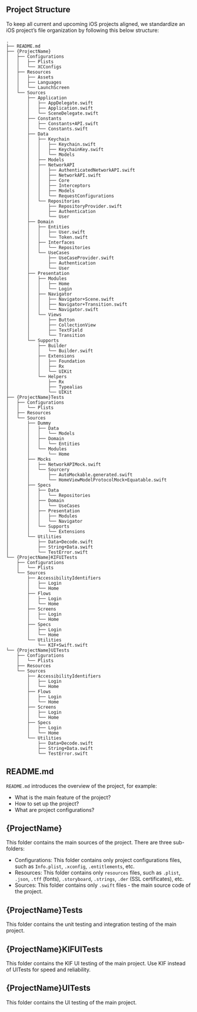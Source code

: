 ## Project Structure

To keep all current and upcoming iOS projects aligned, we standardize an iOS project’s file organization by following this below structure:

```
.
├── README.md
├── {ProjectName}
│   ├── Configurations
│   │   ├── Plists
│   │   └── XCConfigs
│   ├── Resources
│   │   ├── Assets
│   │   ├── Languages
│   │   └── LaunchScreen
│   └── Sources
│       ├── Application
│       │   ├── AppDelegate.swift
│       │   ├── Application.swift
│       │   └── SceneDelegate.swift
│       ├── Constants
│       │   ├── Constants+API.swift
│       │   └── Constants.swift
│       ├── Data
│       │   ├── Keychain
│       │   │   ├── Keychain.swift
│       │   │   ├── KeychainKey.swift
│       │   │   └── Models
│       │   ├── Models
│       │   ├── NetworkAPI
│       │   │   ├── AuthenticatedNetworkAPI.swift
│       │   │   ├── NetworkAPI.swift
│       │   │   ├── Core
│       │   │   ├── Interceptors
│       │   │   ├── Models
│       │   │   └── RequestConfigurations
│       │   └── Repositories
│       │       ├── RepositoryProvider.swift
│       │       ├── Authentication
│       │       └── User
│       ├── Domain
│       │   ├── Entities
│       │   │   ├── User.swift
│       │   │   └── Token.swift
│       │   ├── Interfaces
│       │   │   └── Repositories
│       │   └── UseCases
│       │       ├── UseCaseProvider.swift
│       │       ├── Authentication
│       │       └── User
│       ├── Presentation
│       │   ├── Modules
│       │   │   ├── Home
│       │   │   └── Login
│       │   ├── Navigator
│       │   │   ├── Navigator+Scene.swift
│       │   │   ├── Navigator+Transition.swift
│       │   │   └── Navigator.swift
│       │   └── Views
│       │       ├── Button
│       │       ├── CollectionView
│       │       ├── TextField
│       │       └── Transition
│       └── Supports
│           ├── Builder
│           │   └── Builder.swift
│           ├── Extensions
│           │   ├── Foundation
│           │   ├── Rx
│           │   └── UIKit
│           └── Helpers
│               ├── Rx
│               ├── Typealias
│               └── UIKit
├── {ProjectName}Tests
│   ├── Configurations
│   │   └── Plists
│   ├── Resources
│   └── Sources
│       ├── Dummy
│       │   ├── Data
│       │   │   └── Models
│       │   ├── Domain
│       │   │   └── Entities
│       │   └── Modules
│       │       └── Home
│       ├── Mocks
│       │   ├── NetworkAPIMock.swift
│       │   └── Sourcery
│       │       ├── AutoMockable.generated.swift
│       │       └── HomeViewModelProtocolMock+Equatable.swift
│       ├── Specs
│       │   ├── Data
│       │   │   └── Repositories
│       │   ├── Domain
│       │   │   └── UseCases
│       │   ├── Presentation
│       │   │   ├── Modules
│       │   │   └── Navigator
│       │   └── Supports
│       │       └── Extensions
│       └── Utilities
│           ├── Data+Decode.swift
│           ├── String+Data.swift
│           └── TestError.swift
└── {ProjectName}KIFUITests
    ├── Configurations
    │   └── Plists
    └── Sources
        ├── AccessibilityIdentifiers
        │   ├── Login
        │   └── Home
        ├── Flows
        │   ├── Login
        │   └── Home
        ├── Screens
        │   ├── Login
        │   └── Home
        ├── Specs
        │   ├── Login
        │   └── Home
        └── Utilities
            └── KIF+Swift.swift
└── {ProjectName}UITests
    ├── Configurations
    │   └── Plists
    ├── Resources
    └── Sources
        ├── AccessibilityIdentifiers
        │   ├── Login
        │   └── Home
        ├── Flows
        │   ├── Login
        │   └── Home
        ├── Screens
        │   ├── Login
        │   └── Home
        ├── Specs
        │   ├── Login
        │   └── Home
        └── Utilities
            ├── Data+Decode.swift
            ├── String+Data.swift
            └── TestError.swift
```

## README.md

`README.md` introduces the overview of the project, for example:

- What is the main feature of the project?
- How to set up the project?
- What are project configurations?

## {ProjectName}

This folder contains the main sources of the project. There are three sub-folders:

- Configurations: This folder contains only project configurations files, such as `Info.plist`, `.xconfig`, `.entitlements`, etc.
- Resources: This folder contains only `resources` files, such as `.plist`, `.json`, `.tff` (fonts), `.storyboard`, `.strings`, `.der` (SSL certificates), etc.
- Sources: This folder contains only `.swift` files - the main source code of the project.

## {ProjectName}Tests

This folder contains the unit testing and integration testing of the main project.

## {ProjectName}KIFUITests

This folder contains the KIF UI testing of the main project. Use KIF instead of UITests for speed and reliability.

## {ProjectName}UITests

This folder contains the UI testing of the main project.
